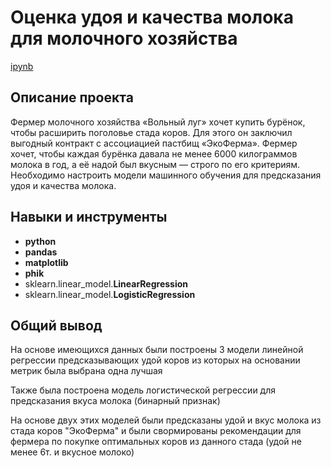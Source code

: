 # Оценка удоя и качества молока для молочного хозяйства
[ipynb](https://github.com/dogfoxstudio/Portfolio/blob/main/%D0%9F%D1%80%D0%B5%D0%B4%D1%81%D0%BA%D0%B0%D0%B7%D0%B0%D0%BD%D0%B8%D0%B5%20%D1%83%D0%B4%D0%BE%D1%8F%20%D0%BA%D0%BE%D1%80%D0%BE%D0%B2/%D0%9F%D1%80%D0%B5%D0%B4%D1%81%D0%BA%D0%B0%D0%B7%D0%B0%D0%BD%D0%B8%D0%B5_%D1%83%D0%B4%D0%BE%D1%8F_%D0%B8_%D0%BA%D0%B0%D1%87%D0%B5%D1%81%D1%82%D0%B2%D0%B0_%D0%BC%D0%BE%D0%BB%D0%BE%D0%BA%D0%B0_%D0%B4%D0%BB%D1%8F_%D0%BC%D0%BE%D0%BB%D0%BE%D1%87%D0%BD%D0%BE%D0%B3%D0%BE_%D1%85%D0%BE%D0%B7%D1%8F%D0%B9%D1%81%D1%82%D0%B2%D0%B0.ipynb)

## Описание проекта

Фермер молочного хозяйства «Вольный луг» хочет купить бурёнок, чтобы расширить поголовье стада коров. Для этого он заключил выгодный контракт с ассоциацией пастбищ «ЭкоФерма». Фермер хочет, чтобы каждая бурёнка давала не менее 6000 килограммов молока в год, а её надой был вкусным — строго по его критериям. Необходимо настроить модели машинного обучения для предсказания удоя и качества молока.

## Навыки и инструменты

- **python**
- **pandas**
- **matplotlib**
- **phik**
- sklearn.linear_model.**LinearRegression**
- sklearn.linear_model.**LogisticRegression**

## 

## Общий вывод

На основе имеющихся данных были построены 3 модели линейной регрессии предсказывающих удой коров из которых на основании метрик была выбрана одна лучшая

Также была построена модель логистической регрессии для предсказания вкуса молока (бинарный признак)

На основе двух этих моделей были предсказаны удой и вкус молока из стада коров "ЭкоФерма" и были свормированы рекомендации для фермера по покупке оптимальных коров из данного стада (удой не менее 6т. и вкусное молоко)
